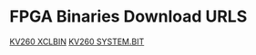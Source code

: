 FPGA Binaries Download URLS
========================

[KV260 XCLBIN](https://tech.accelize.com/cs/github_refdesigns/Xilinx_Vitis/kv260/2022.1/hdk_7-0-0/rtl_adder_pipes_xilinx_kv260.xclbin)
[KV260 SYSTEM.BIT](https://tech.accelize.com/cs/github_refdesigns/Xilinx_Vitis/kv260/2022.1/hdk_7-0-0/system.bit)
